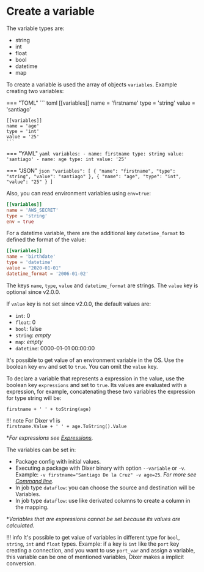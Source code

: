 # Create a variable

The variable types are:

- string
- int
- float
- bool
- datetime
- map

To create a variable is used the array of objects `variables`. Example creating two variables:

=== "TOML"
    ``` toml
    [[variables]]
    name = 'firstname'
    type = 'string'
    value = 'santiago'

    [[variables]]
    name = 'age'
    type = 'int'
    value = '25'
    ```

=== "YAML"
    ``` yaml
    variables:
      - name: firstname
        type: string
        value: 'santiago'
      - name: age
        type: int
        value: '25'
    ```

=== "JSON"
    ``` json
      "variables": [
        {
          "name": "firstname",
          "type": "string",
          "value": "santiago"
        },
        {
          "name": "age",
          "type": "int",
          "value": "25"
        }
      ]
    ```

Also, you can read environment variables using `env=true`:

```toml
[[variables]]
name = 'AWS_SECRET'
type = 'string'
env = true
```

For a datetime variable, there are the additional key `datetime_format` to defined the format of the value:

```toml
[[variables]]
name = 'birthdate'
type = 'datetime'
value = "2020-01-01"
datetime_format = '2006-01-02'
```

The keys `name`, `type`, `value` and `datetime_format` are strings. The `value` key is optional since v2.0.0.

If `value` key is not set since v2.0.0, the default values are:

* `int`: 0
* `float`: 0
* `bool`: false
* `string`: *empty*
* `map`:  *empty*
* `datetime`: 0000-01-01 00:00:00

It's possible to get value of an environment variable in the OS. Use the boolean key `env` and set to `true`. You can omit the `value` key.

To declare a variable that represents a expression in the value, use the boolean key `expressions` and set to `true`. Its values are evaluated with a expression, for example, concatenating these two variables the expression for type string will be:

`firstname + ' ' + toString(age)`

!!! note
    For Dixer v1 is<br>
    `firstname.Value + ' ' + age.ToString().Value`

**For expressions see [Expressions](expressions/README.md).*

The variables can be set in:

- Package config with initial values.
- Executing a package with Dixer binary with option `--variable` or `-v`. Example: `-v firstname="Santiago De la Cruz" -v age=25`. *For more see [Command line](Command-line.md).*
- In job type `dataflow`: you can choose the source and destination will be Variables.
- In job type `dataflow`: use like derivated columns to create a column in the mapping.

**Variables that are expressions cannot be set because its values are calculated.*

!!! info
    It's possible to get value of variables in different type for `bool`, `string`, `int` and `float` types. Example: if a key is `int` like the `port` key creating a connection, and you want to use `port_var` and assign a variable, this variable can be one of mentioned variables, Dixer makes a implicit conversion.